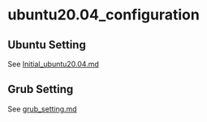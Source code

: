 # ubuntu20.04_configuration

## Ubuntu Setting

See [Initial_ubuntu20.04.md](https://github.com/gene891212/ubuntu_and_grub-configuration/blob/main/Initial_ubuntu20.04.md)

## Grub Setting

See [grub_setting.md](https://github.com/gene891212/ubuntu_and_grub-configuration/blob/main/grub_setting.md)
